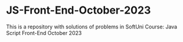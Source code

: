# JS-Front-End-October-2023
This is a repository with solutions of problems in SoftUni Course: Java Script Front-End October 2023

